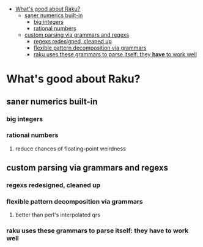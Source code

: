 - [What's good about Raku?](#org02a67c8)
  - [saner numerics built-in](#orga5c5dc6)
    - [big integers](#org833205f)
    - [rational numbers](#orgdacbbb1)
  - [custom parsing via grammars and regexs](#org7c3856c)
    - [regexs redesigned, cleaned up](#org9d55375)
    - [flexible pattern decomposition via grammars](#org3ba1f40)
    - [raku uses these grammars to parse itself: they **have** to work well](#org667279c)


<a id="org02a67c8"></a>

# What's good about Raku?


<a id="orga5c5dc6"></a>

## saner numerics built-in


<a id="org833205f"></a>

### big integers


<a id="orgdacbbb1"></a>

### rational numbers

1.  reduce chances of floating-point weirdness


<a id="org7c3856c"></a>

## custom parsing via grammars and regexs


<a id="org9d55375"></a>

### regexs redesigned, cleaned up


<a id="org3ba1f40"></a>

### flexible pattern decomposition via grammars

1.  better than perl's interpolated qrs


<a id="org667279c"></a>

### raku uses these grammars to parse itself: they **have** to work well
